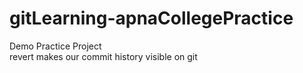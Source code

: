 # gitLearning-apnaCollegePractice

Demo Practice Project
</br>
revert makes our commit history visible on git

